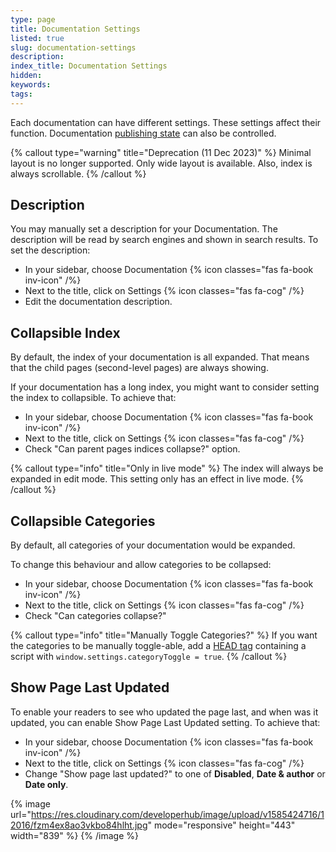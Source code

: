 ```yaml
---
type: page
title: Documentation Settings
listed: true
slug: documentation-settings
description: 
index_title: Documentation Settings
hidden: 
keywords: 
tags: 
---
```


Each documentation can have different settings. These settings affect their function. Documentation [publishing state](/support-center/managing-documentation#publishing-documentation) can also be controlled.

{% callout type="warning" title="Deprecation (11 Dec 2023)" %}
Minimal layout is no longer supported. Only wide layout is available. Also, index is always scrollable.
{% /callout %}

## Description

You may manually set a description for your Documentation. The description will be read by search engines and shown in search results. To set the description:

- In your sidebar, choose Documentation {% icon classes="fas fa-book inv-icon" /%}
- Next to the title, click on Settings {% icon classes="fas fa-cog" /%}
- Edit the documentation description.

## Collapsible Index

By default, the index of your documentation is all expanded. That means that the child pages (second-level pages) are always showing.

If your documentation has a long index, you might want to consider setting the index to collapsible. To achieve that:

- In your sidebar, choose Documentation {% icon classes="fas fa-book inv-icon" /%}
- Next to the title, click on Settings {% icon classes="fas fa-cog" /%}
- Check "Can parent pages indices collapse?" option.

{% callout type="info" title="Only in live mode" %}
The index will always be expanded in edit mode. This setting only has an effect in live mode.
{% /callout %}

## Collapsible Categories

By default, all categories of your documentation would be expanded.

To change this behaviour and allow categories to be collapsed:

- In your sidebar, choose Documentation {% icon classes="fas fa-book inv-icon" /%}
- Next to the title, click on Settings {% icon classes="fas fa-cog" /%}
- Check "Can categories collapse?"

{% callout type="info" title="Manually Toggle Categories?" %}
If you want the categories to be manually toggle-able, add a [HEAD tag](/support-center/custom-javascript) containing a script with `window.settings.categoryToggle = true`.
{% /callout %}

## Show Page Last Updated

To enable your readers to see who updated the page last, and when was it updated, you can enable Show Page Last Updated setting. To achieve that:

- In your sidebar, choose Documentation {% icon classes="fas fa-book inv-icon" /%}
- Next to the title, click on Settings {% icon classes="fas fa-cog" /%}
- Change "Show page last updated?" to one of **Disabled**, **Date & author** or **Date only**.

{% image url="https://res.cloudinary.com/developerhub/image/upload/v1585424716/12016/fzm4ex8ao3vkbo84hlht.jpg" mode="responsive" height="443" width="839" %}
{% /image %}
